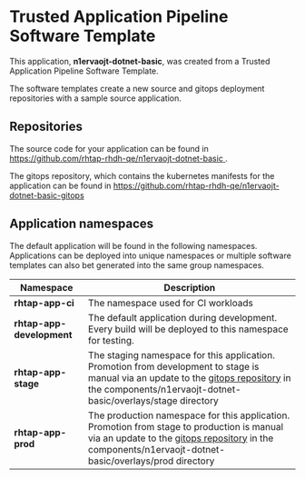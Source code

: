 # Trusted Application Pipeline Software Template

This application, **n1ervaojt-dotnet-basic**, was created from a Trusted Application Pipeline Software Template.

The software templates create a new source and gitops deployment repositories with a sample source application. 

## Repositories

The source code for your application can be found in [https://github.com/rhtap-rhdh-qe/n1ervaojt-dotnet-basic ](https://github.com/rhtap-rhdh-qe/n1ervaojt-dotnet-basic ).
 
The gitops repository, which contains the kubernetes manifests for the application can be found in 
[https://github.com/rhtap-rhdh-qe/n1ervaojt-dotnet-basic-gitops ](https://github.com/rhtap-rhdh-qe/n1ervaojt-dotnet-basic-gitops ) 

## Application namespaces 

The default application will be found in the following namespaces. Applications can be deployed into unique namespaces or multiple software templates can also bet generated into the same group namespaces.  

|  Namespace   |  Description   |  
| -------- | -------- |
| **rhtap-app-ci** | The namespace used for CI workloads |
| **rhtap-app-development** | The default application during development. Every build will be deployed to this namespace for testing. |
| **rhtap-app-stage** | The staging namespace for this application. Promotion from development to stage is manual via an update to the [gitops repository](https://github.com/rhtap-rhdh-qe/n1ervaojt-dotnet-basic-gitops ) in the components/n1ervaojt-dotnet-basic/overlays/stage directory |
| **rhtap-app-prod** | The production namespace for this application. Promotion from stage to production is manual via an update to the [gitops repository](https://github.com/rhtap-rhdh-qe/n1ervaojt-dotnet-basic-gitops ) in the components/n1ervaojt-dotnet-basic/overlays/prod directory |